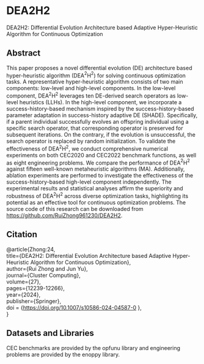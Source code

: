 # DEA2H2
DEA2H2: Differential Evolution Architecture based Adaptive Hyper-Heuristic Algorithm for Continuous Optimization

## Abstract
This paper proposes a novel differential evolution (DE) architecture based hyper-heuristic algorithm (DEA$^2$H$^2$) for solving continuous optimization tasks. A representative hyper-heuristic algorithm consists of two main components: low-level and high-level components. In the low-level component, DEA$^2$H$^2$ leverages ten DE-derived search operators as low-level heuristics (LLHs). In the high-level component, we incorporate a success-history-based mechanism inspired by the success-history-based parameter adaptation in success-history adaptive DE (SHADE). Specifically, if a parent individual successfully evolves an offspring individual using a specific search operator, that corresponding operator is preserved for subsequent iterations. On the contrary, if the evolution is unsuccessful, the search operator is replaced by random initialization. To validate the effectiveness of DEA$^2$H$^2$, we conduct comprehensive numerical experiments on both CEC2020 and CEC2022 benchmark functions, as well as eight engineering problems. We compare the performance of DEA$^2$H$^2$ against fifteen well-known metaheuristic algorithms (MA). Additionally, ablation experiments are performed to investigate the effectiveness of the success-history-based high-level component independently. The experimental results and statistical analyses affirm the superiority and robustness of DEA$^2$H$^2$ across diverse optimization tasks, highlighting its potential as an effective tool for continuous optimization problems. The source code of this research can be downloaded from https://github.com/RuiZhong961230/DEA2H2.

## Citation
@article{Zhong:24,  
  title={DEA2H2: Differential Evolution Architecture based Adaptive Hyper-Heuristic Algorithm for Continuous Optimization},  
  author={Rui Zhong and Jun Yu},  
  journal={Cluster Computing},  
  volume={27},  
  pages={12239-12266},  
  year={2024},  
  publisher={Springer},  
  doi = {https://doi.org/10.1007/s10586-024-04587-0 },  
}

## Datasets and Libraries
CEC benchmarks are provided by the opfunu library and engineering problems are provided by the enoppy library.
